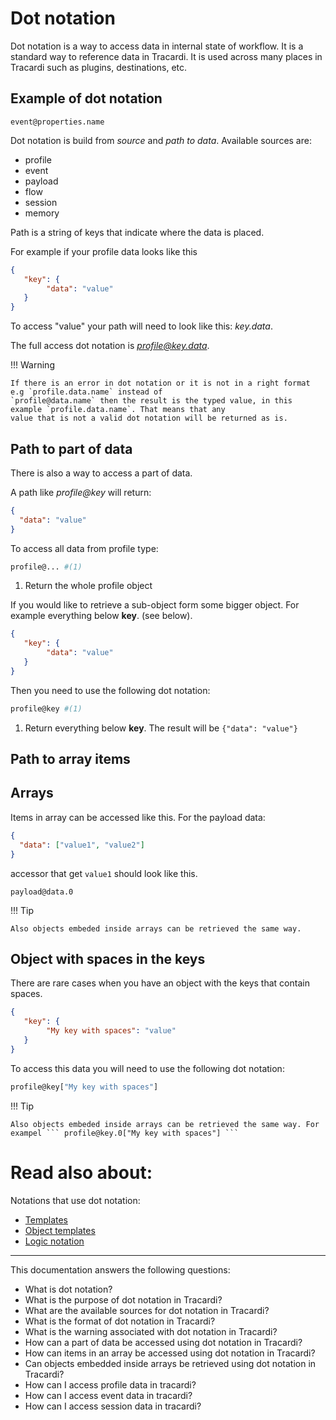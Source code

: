 # Dot notation

Dot notation is a way to access data in internal state of workflow. It is a standard 
way to reference data in Tracardi. It is used across many places in Tracardi such as 
plugins, destinations, etc. 

## Example of dot notation

```
event@properties.name
```

Dot notation is build from *source* and *path to data*. Available sources are:

* profile
* event
* payload
* flow
* session
* memory

Path is a string of keys that indicate where the data is placed.

For example if your profile data looks like this

```json
{
   "key": {
        "data": "value"
   }
}
```

To access "value" your path will need to look like this: *key.data*.

The full access dot notation is *profile@key.data*.

!!! Warning

    If there is an error in dot notation or it is not in a right format e.g `profile.data.name` instead of 
    `profile@data.name` then the result is the typed value, in this example `profile.data.name`. That means that any 
    value that is not a valid dot notation will be returned as is.

## Path to part of data

There is also a way to access a part of data. 

A path like *profile@key* will return:

```json
{
  "data": "value"
}
```

To access all data from profile type:

```bash
profile@... #(1)
```

1. Return the whole profile object

If you would like to retrieve a sub-object form some bigger object. For example everything below __key__. (see below).

```json
{
   "key": {
        "data": "value"
   }
}
```

Then you need to use the following dot notation:

```bash
profile@key #(1)
```

1. Return everything below __key__. The result will be ```{"data": "value"}```

## Path to array items

## Arrays

Items in array can be accessed like this. For the payload data:

```json
{
  "data": ["value1", "value2"]
}
```

accessor that get `value1` should look like this.

```
payload@data.0
```

!!! Tip

    Also objects embeded inside arrays can be retrieved the same way.


## Object with spaces in the keys

There are rare cases when you have an object with the keys that contain spaces.

```json title="Example"
{
   "key": {
        "My key with spaces": "value"
   }
}
```

To access this data you will need to use the following dot notation:

```bash
profile@key["My key with spaces"]
```

!!! Tip

    Also objects embeded inside arrays can be retrieved the same way. For exampel ``` profile@key.0["My key with spaces"] ```

# Read also about:

Notations that use dot notation:

* [Templates](templates.md)
* [Object templates](object_template.md)
* [Logic notation](logic_notation.md)

---
This documentation answers the following questions:

* What is dot notation?
* What is the purpose of dot notation in Tracardi?
* What are the available sources for dot notation in Tracardi?
* What is the format of dot notation in Tracardi?
* What is the warning associated with dot notation in Tracardi?
* How can a part of data be accessed using dot notation in Tracardi?
* How can items in an array be accessed using dot notation in Tracardi?
* Can objects embedded inside arrays be retrieved using dot notation in Tracardi?
* How can I access profile data in tracardi?
* How can I access event data in tracardi?
* How can I access session data in tracardi?

